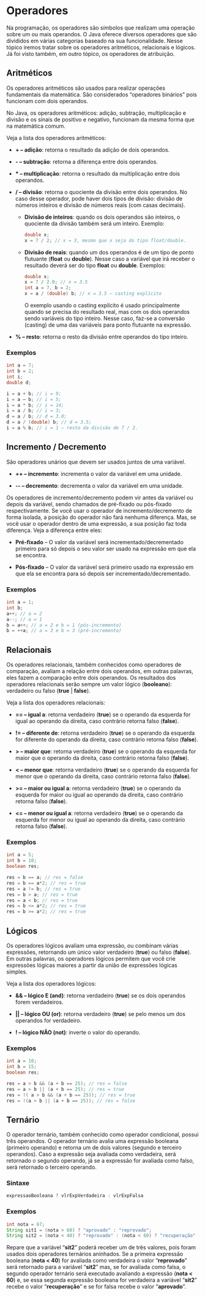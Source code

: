 # Operadores

Na programação, os operadores são símbolos que realizam uma operação sobre um ou mais operandos. O Java oferece diversos operadores que são divididos em várias categorias baseado na sua funcionalidade. Nesse tópico iremos tratar sobre os operadores aritméticos, relacionais e lógicos. Já foi visto também, em outro tópico, os operadores de atribuição.

## Aritméticos

Os operadores aritméticos são usados para realizar operações fundamentais da matemática. São considerados “operadores binários” pois funcionam com dois operandos. 

No Java, os operadores aritméticos: adição, subtração, multiplicação e divisão e os sinais de positivo e negativo, funcionam da mesma forma que na matemática comum.

Veja a lista dos operadores aritméticos:

- **+ – adição**: retorna o resultado da adição de dois operandos.

- **- – subtração**: retorna a diferença entre dois operandos. 

- **\* – multiplicação**: retorna o resultado da multiplicação entre dois operandos.

- **/ – divisão**: retorna o quociente da divisão entre dois operandos. No caso desse operador, pode haver dois tipos de divisão: divisão de números inteiros e divisão de números reais (com casas decimais).

    - **Divisão de inteiros**: quando os dois operandos são inteiros, o quociente da divisão também será um inteiro. Exemplo: 

        ```java
        double x;
        x = 7 / 2; // x = 3, mesmo que x seja do tipo float/double.
        ```

    - **Divisão de reais**: quando um dos operandos é de um tipo de ponto flutuante (**float** ou **double**). Nesse caso a variável que irá receber o resultado deverá ser do tipo **float** ou **double**. Exemplos:

        ```java
        double x;
        x = 7 / 2.0; // x = 3.5 
        int a = 7, b = 2;
        x = a / (double) b; // x = 3.5 – casting explícito
        ```
    
        O exemplo usando o casting explícito é usado principalmente quando se precisa do resultado real, mas com os dois operandos sendo variáveis do tipo inteiro. Nesse caso, faz-se a conversão (casting) de uma das variáveis para ponto flutuante na expressão.

- **% – resto**: retorna o resto da divisão entre operandos do tipo inteiro.

### Exemplos

```java 
int a = 7;
int b = 2;
int i;
double d;

i = a + b; // i = 9;
i = a – b; // i = 5;
i = a * b; // i = 14;
i = a / b; // i = 3;
d = a / b; // d = 3.0;
d = a / (double) b; // d = 3.5;
i = a % b; // i = 1 – resto da divisão de 7 / 2.
```

## Incremento / Decremento

São operadores unários que devem ser usados juntos de uma variável.

- **++ – incremento**: incrementa o valor da variável em uma unidade.

- **-- – decremento**: decrementa o valor da variável em uma unidade.

Os operadores de incremento/decremento podem vir antes da variável ou depois da variável, sendo chamados de pré-fixado ou pós-fixado respectivamente. Se você usar o operador de incremento/decremento de forma isolada, a posição do operador não fará nenhuma diferença. Mas, se você usar o operador dentro de uma expressão, a sua posição faz toda diferença. Veja a diferença entre eles:

- **Pré-fixado** – O valor da variável será incrementado/decrementado primeiro para só depois o seu valor ser usado na expressão em que ela se encontra.

- **Pós-fixado** – O valor da variável será primeiro usado na expressão em que ela se encontra para só depois ser incrementado/decrementado.

### Exemplos

```java
int a = 1;
int b;
a++; // a = 2
a--; // a = 1
b = a++; // a = 2 e b = 1 (pós-incremento)
b = ++a; // a = 3 e b = 3 (pré-incremento)
```

## Relacionais

Os operadores relacionais, também conhecidos como operadores de comparação, avaliam a relação entre dois operandos, em outras palavras, eles fazem a comparação entre dois operandos. Os resultados dos operadores relacionais serão sempre um valor lógico (**booleano**): verdadeiro ou falso (**true** | **false**).

Veja a lista dos operadores relacionais:

- **== – igual a**: retorna verdadeiro (**true**) se o operando da esquerda for igual ao operando da direita, caso contrário retorna falso (**false**).

- **!= – diferente de**: retorna verdadeiro (**true**) se o operando da esquerda for diferente do operando da direita, caso contrário retorna falso (**false**).

- **> – maior que**: retorna verdadeiro (**true**) se o operando da esquerda for maior que o operando da direita, caso contrário retorna falso (**false**).

- **< – menor que**: retorna verdadeiro (**true**) se o operando da esquerda for menor que o operando da direita, caso contrário retorna falso (**false**).

- **>= – maior ou igual a**: retorna verdadeiro (**true**) se o operando da esquerda for maior ou igual ao operando da direita, caso contrário retorna falso (**false**).

- **<= – menor ou igual a**: retorna verdadeiro (**true**) se o operando da esquerda for menor ou igual ao operando da direita, caso contrário retorna falso (**false**).

### Exemplos

```java
int a = 5;
int b = 10;
boolean res;

res = b == a; // res = false
res = b == a*2; // res = true
res = a != b; // res = true
res = b > a; // res = true
res = a < b; // res = true
res = b <= a*2; // res = true
res = b >= a*2; // res = true
```

## Lógicos

Os operadores lógicos avaliam uma expressão, ou combinam várias expressões, retornando um único valor verdadeiro (**true**) ou falso (**false**). Em outras palavras, os operadores lógicos permitem que você crie expressões lógicas maiores a partir da união de expressões lógicas simples. 

Veja a lista dos operadores lógicos:

- **&& – lógico E (and)**: retorna verdadeiro (**true**) se os dois operandos forem verdadeiros.

- **|| – lógico OU (or)**: retorna verdadeiro (**true**) se pelo menos um dos operandos for verdadeiro.

- **!  – lógico NÃO (not)**: inverte o valor do operando.

### Exemplos

```java
int a = 10;
int b = 15;
boolean res;

res = a > b && (a + b == 25); // res = false
res = a > b || (a + b == 25); // res = true
res = !( a > b && (a + b == 25)); // res = true
res = !(a > b || (a + b == 25)); // res = false
```

## Ternário

O operador ternário, também conhecido como operador condicional, possui três operandos. O operador ternário avalia uma expressão booleana (primeiro operando) e retorna um de dois valores (segundo e terceiro operandos). Caso a expressão seja avaliada como verdadeira, será retornado o segundo operando, já se a expressão for avaliada como falso, será retornado o terceiro operando.

### Sintaxe

```java
expressaoBooleana ? vlrExpVerdadeira : vlrExpFalsa
```

### Exemplos

```java
int nota = 67;
String sit1 = (nota > 60) ? "aprovado" : "reprovado";
String sit2 = (nota < 40) ? "reprovado" : (nota < 60) ? "recuperação" : "aprovado";
```

Repare que a variável “**sit2**” poderá receber um de três valores, pois foram usados dois operadores ternários aninhados. Se a primeira expressão booleana (**nota < 40**) for avaliada como verdadeira o valor “**reprovado**” será retornado para a variável “**sit2**” mas, se for avaliada como falsa, o segundo operador ternário será executado avaliando a expressão (**nota < 60**) e, se essa segunda expressão booleana for verdadeira a variável “**sit2**” recebe o valor “**recuperação**” e se for falsa recebe o valor “**aprovado**”.